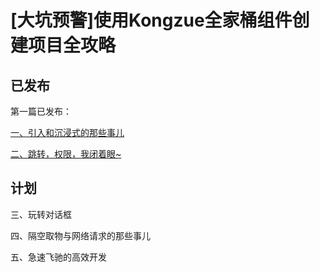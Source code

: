 # [大坑预警]使用Kongzue全家桶组件创建项目全攻略

## 已发布
第一篇已发布：

[一、引入和沉浸式的那些事儿](https://www.jianshu.com/p/fac880bba8e6)

[二、跳转，权限，我闭着眼~](https://www.jianshu.com/p/fb5ff52f0a53)

## 计划

三、玩转对话框

四、隔空取物与网络请求的那些事儿

五、急速飞驰的高效开发
